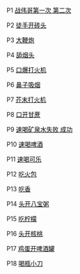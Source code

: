 <p style="text-align: left">
		P1
		<a style="color:black" href="./Sildenafil.mp4">战伟哥第一次</a><a style="color:black" href="./weige.mp4">  第二次</a>
	</p>
    <p style="text-align: left">
		P2
		<a style="color:black" href="./brick.mp4">徒手开砖头</a>
	</p>
    <p style="text-align: left">
		P3
		<a style="color:black" href="./largefirecracker.mp4">大鞭炮</a>
	</p>
    <p style="text-align: left">
		P4
		<a style="color:black" href="./smoke.mp4">舔烟头</a>
	</p>
    <p style="text-align: left">
		P5
		<a style="color:black" href="./lighter.mp4">口爆打火机</a>
	</p>
    <p style="text-align: left">
		P6
		<a style="color:black" href="./twosmoke.mp4">鼻子吸烟</a>
	</p>
    <p style="text-align: left">
		P7
		<a style="color:black" href="./firelighter.mp4">芥末打火机</a>
	</p>
    <p style="text-align: left">
		P8
		<a style="color:black" href="./sugarcane.mp4">口开甘蔗</a>
	</p>
    <p style="text-align: left">
		P9
		<a style="color:black" href="./badwater.mp4">速喝矿泉水失败</a><a style="color:black" href="./goodwater.mp4">  成功</a>
	</p>
    <p style="text-align: left">
		P10
		<a style="color:black" href="./beer.mp4">速喝啤酒</a>
    	</p>
    <p style="text-align: left">
		P11
		<a style="color:black" href="./cola.mp4">速喝可乐</a>
	</p>
    <p style="text-align: left">
		P12
		<a style="color:black" href="./fire.mp4">吃火包</a>
	</p>
    <p style="text-align: left">
		P13
		<a style="color:black" href="./incense.mp4">吃香</a>
	</p>
    <p style="text-align: left">
		P14
		<a style="color:black" href="./babao.mp4">头开八宝粥</a>
    	</p>
    <p style="text-align: left">
		P15
		<a style="color:black" href="./ningmeng.mp4">吃柠檬</a>
    	</p>
    <p style="text-align: left">
		P16
		<a style="color:black" href="./hetao.mp4">头开核桃</a>
    	</p>
    <p style="text-align: left">
		P17
		<a style="color:black" href="./egg.mp4">鸡蛋开啤酒罐</a>
    	</p>
    <p style="text-align: left">
		P18
		<a style="color:black" href="./xiaodao.mp4">喝瓶小刀</a>
    	</p>
